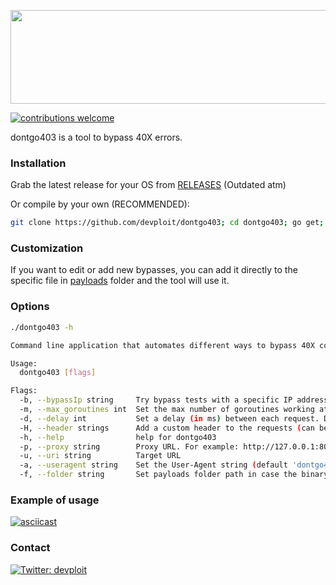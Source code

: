 <p align="center">
<img src="https://i.imgur.com/T5P5ZG0.png" width="600" height="150" >
</p>

[![contributions welcome](https://img.shields.io/badge/contributions-welcome-brightgreen.svg?style=flat)](https://github.com/dwyl/esta/issues)

dontgo403 is a tool to bypass 40X errors.

### Installation
Grab the latest release for your OS from [RELEASES](https://github.com/devploit/dontgo403/releases) (Outdated atm)

Or compile by your own (RECOMMENDED):
```bash
git clone https://github.com/devploit/dontgo403; cd dontgo403; go get; go build
```


### Customization
If you want to edit or add new bypasses, you can add it directly to the specific file in [payloads](https://github.com/devploit/dontgo403/tree/main/payloads) folder and the tool will use it.


### Options
```bash
./dontgo403 -h

Command line application that automates different ways to bypass 40X codes.

Usage:
  dontgo403 [flags]

Flags:
  -b, --bypassIp string     Try bypass tests with a specific IP address (or hostname). i.e.: 'X-Forwarded-For: 192.168.0.1' instead of 'X-Forwarded-For: 127.0.0.1'
  -m, --max_goroutines int  Set the max number of goroutines working at same time. Default: 50
  -d, --delay int           Set a delay (in ms) between each request. Default: 3ms
  -H, --header strings      Add a custom header to the requests (can be specified multiple times)
  -h, --help                help for dontgo403
  -p, --proxy string        Proxy URL. For example: http://127.0.0.1:8080
  -u, --uri string          Target URL
  -a, --useragent string    Set the User-Agent string (default 'dontgo403/0.5')
  -f, --folder string       Set payloads folder path in case the binary is not in the same path
```


### Example of usage
[![asciicast](https://asciinema.org/a/xtD6Zcx2fZj5JgRdXEUi4rdqJ.svg)](https://asciinema.org/a/xtD6Zcx2fZj5JgRdXEUi4rdqJ)


### Contact
[![Twitter: devploit](https://img.shields.io/badge/-Twitter-blue?style=flat-square&logo=Twitter&logoColor=white&link=https://twitter.com/devploit/)](https://twitter.com/devploit/)
